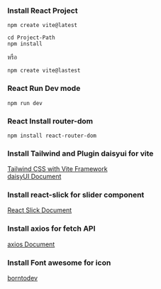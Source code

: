 
### Install React Project
```
npm create vite@latest
```
```
cd Project-Path
npm install
```
หรือ 
```
npm create vite@lastest
```
### React Run Dev mode
```
npm run dev
```
### React Install router-dom
```
npm install react-router-dom
```

### Install Tailwind and Plugin daisyui for vite
[Tailwind CSS with Vite Framework](https://tailwindcss.com/docs/guides/vite)  
[daisyUI Document](https://daisyui.com/docs/install/)

### Install react-slick for slider component
[React Slick Document](https://react-slick.neostack.com/docs/get-started)  

### Install axios for fetch API
[axios Document](https://axios-http.com/docs/intro)

### Install Font awesome for icon
[borntodev](https://www.borntodev.com/2023/11/12/%E0%B8%81%E0%B8%B2%E0%B8%A3%E0%B9%83%E0%B8%8A%E0%B9%89%E0%B8%87%E0%B8%B2%E0%B8%99-font-awesome-%E0%B9%83%E0%B8%99%E0%B8%81%E0%B8%B2%E0%B8%A3%E0%B9%81%E0%B8%AA%E0%B8%94%E0%B8%87-icon/)